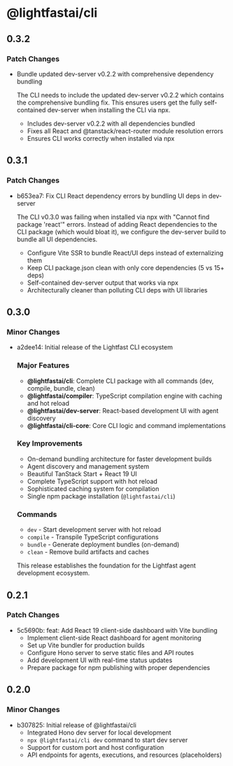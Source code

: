 # @lightfastai/cli

## 0.3.2

### Patch Changes

- Bundle updated dev-server v0.2.2 with comprehensive dependency bundling

  The CLI needs to include the updated dev-server v0.2.2 which contains the comprehensive bundling fix.
  This ensures users get the fully self-contained dev-server when installing the CLI via npx.
  - Includes dev-server v0.2.2 with all dependencies bundled
  - Fixes all React and @tanstack/react-router module resolution errors
  - Ensures CLI works correctly when installed via npx

## 0.3.1

### Patch Changes

- b653ea7: Fix CLI React dependency errors by bundling UI deps in dev-server

  The CLI v0.3.0 was failing when installed via npx with "Cannot find package 'react'" errors. Instead of adding React dependencies to the CLI package (which would bloat it), we configure the dev-server build to bundle all UI dependencies.
  - Configure Vite SSR to bundle React/UI deps instead of externalizing them
  - Keep CLI package.json clean with only core dependencies (5 vs 15+ deps)
  - Self-contained dev-server output that works via npx
  - Architecturally cleaner than polluting CLI deps with UI libraries

## 0.3.0

### Minor Changes

- a2dee14: Initial release of the Lightfast CLI ecosystem

  ### Major Features
  - **@lightfastai/cli**: Complete CLI package with all commands (dev, compile, bundle, clean)
  - **@lightfastai/compiler**: TypeScript compilation engine with caching and hot reload
  - **@lightfastai/dev-server**: React-based development UI with agent discovery
  - **@lightfastai/cli-core**: Core CLI logic and command implementations

  ### Key Improvements
  - On-demand bundling architecture for faster development builds
  - Agent discovery and management system
  - Beautiful TanStack Start + React 19 UI
  - Complete TypeScript support with hot reload
  - Sophisticated caching system for compilation
  - Single npm package installation (`@lightfastai/cli`)

  ### Commands
  - `dev` - Start development server with hot reload
  - `compile` - Transpile TypeScript configurations
  - `bundle` - Generate deployment bundles (on-demand)
  - `clean` - Remove build artifacts and caches

  This release establishes the foundation for the Lightfast agent development ecosystem.

## 0.2.1

### Patch Changes

- 5c5690b: feat: Add React 19 client-side dashboard with Vite bundling
  - Implement client-side React dashboard for agent monitoring
  - Set up Vite bundler for production builds
  - Configure Hono server to serve static files and API routes
  - Add development UI with real-time status updates
  - Prepare package for npm publishing with proper dependencies

## 0.2.0

### Minor Changes

- b307825: Initial release of @lightfastai/cli
  - Integrated Hono dev server for local development
  - `npx @lightfastai/cli dev` command to start dev server
  - Support for custom port and host configuration
  - API endpoints for agents, executions, and resources (placeholders)
